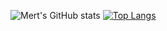 ![Mert's GitHub stats](https://github-readme-stats.vercel.app/api?username=L0weN&show_icons=true&theme=radical)
[![Top Langs](https://github-readme-stats.vercel.app/api/top-langs/?username=L0weN&langs_count=5&theme=radical)](https://github.com/L0weN/github-readme-stats)
